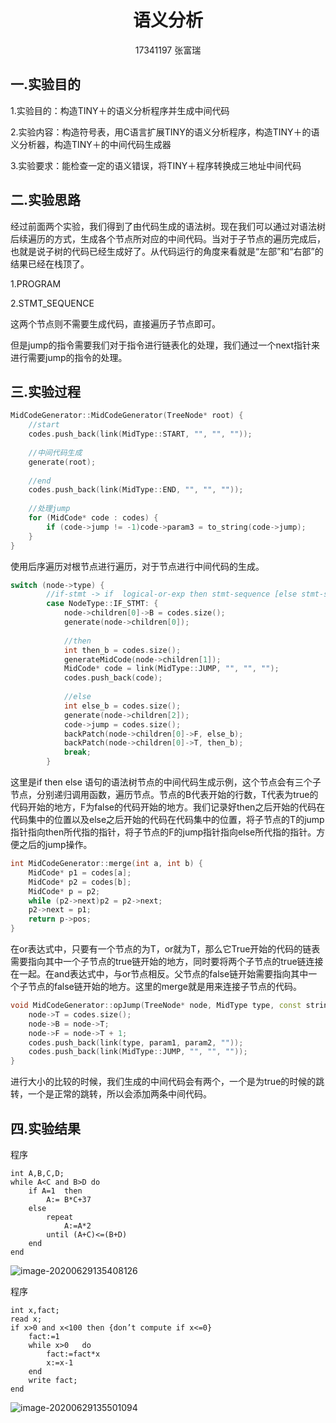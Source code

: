 # <center>语义分析</center>

<center>17341197   张富瑞</center>	

## 一.实验目的

1.实验目的：构造TINY＋的语义分析程序并生成中间代码

2.实验内容：构造符号表，用C语言扩展TINY的语义分析程序，构造TINY＋的语义分析器，构造TINY＋的中间代码生成器

3.实验要求：能检查一定的语义错误，将TINY＋程序转换成三地址中间代码



## 二.实验思路

经过前面两个实验，我们得到了由代码生成的语法树。现在我们可以通过对语法树后续遍历的方式，生成各个节点所对应的中间代码。当对于子节点的遍历完成后，也就是说子树的代码已经生成好了。从代码运行的角度来看就是“左部”和“右部”的结果已经在栈顶了。

1.PROGRAM

2.STMT_SEQUENCE

这两个节点则不需要生成代码，直接遍历子节点即可。

但是jump的指令需要我们对于指令进行链表化的处理，我们通过一个next指针来进行需要jump的指令的处理。



## 三.实验过程

```cpp
MidCodeGenerator::MidCodeGenerator(TreeNode* root) {
	//start 
    codes.push_back(link(MidType::START, "", "", ""));
    
	//中间代码生成 
	generate(root);
	
	//end 
    codes.push_back(link(MidType::END, "", "", ""));
    
    //处理jump 
    for (MidCode* code : codes) {
        if (code->jump != -1)code->param3 = to_string(code->jump);
    }
}
```

使用后序遍历对根节点进行遍历，对于节点进行中间代码的生成。



```cpp
switch (node->type) {
    	//if-stmt -> if  logical-or-exp then stmt-sequence [else stmt-sequence] end
        case NodeType::IF_STMT: {
            node->children[0]->B = codes.size();
            generate(node->children[0]);
            
            //then 
            int then_b = codes.size();
            generateMidCode(node->children[1]);
            MidCode* code = link(MidType::JUMP, "", "", "");
            codes.push_back(code);
            
            //else 
            int else_b = codes.size();
            generate(node->children[2]);
            code->jump = codes.size();
            backPatch(node->children[0]->F, else_b);
            backPatch(node->children[0]->T, then_b);
            break;
        }
```

这里是if then else 语句的语法树节点的中间代码生成示例，这个节点会有三个子节点，分别递归调用函数，遍历节点。节点的B代表开始的行数，T代表为true的代码开始的地方，F为false的代码开始的地方。我们记录好then之后开始的代码在代码集中的位置以及else之后开始的代码在代码集中的位置，将子节点的T的jump指针指向then所代指的指针，将子节点的F的jump指针指向else所代指的指针。方便之后的jump操作。



```cpp
int MidCodeGenerator::merge(int a, int b) {
    MidCode* p1 = codes[a];
	MidCode* p2 = codes[b];
    MidCode* p = p2;
    while (p2->next)p2 = p2->next;
    p2->next = p1;
    return p->pos;
}
```

在or表达式中，只要有一个节点的为T，or就为T，那么它True开始的代码的链表需要指向其中一个子节点的true链开始的地方，同时要将两个子节点的true链连接在一起。在and表达式中，与or节点相反。父节点的false链开始需要指向其中一个子节点的false链开始的地方。这里的merge就是用来连接子节点的代码。



```cpp
void MidCodeGenerator::opJump(TreeNode* node, MidType type, const string &param1, const string &param2) {
    node->T = codes.size();
    node->B = node->T;
    node->F = node->T + 1;
    codes.push_back(link(type, param1, param2, ""));
    codes.push_back(link(MidType::JUMP, "", "", ""));
}
```

进行大小的比较的时候，我们生成的中间代码会有两个，一个是为true的时候的跳转，一个是正常的跳转，所以会添加两条中间代码。



## 四.实验结果

程序

```tiny
int A,B,C,D;
while A<C and B>D do
	if A=1 	then
		A:= B*C+37
	else
		repeat
			A:=A*2
		until (A+C)<=(B+D)
	end
end
```

![image-20200629135408126](C:\Users\fuyu\AppData\Roaming\Typora\typora-user-images\image-20200629135408126.png)



程序

```tiny
int x,fact;
read x;
if x>0 and x<100 then {don’t compute if x<=0}
	fact:=1
	while x>0	do
		fact:=fact*x
		x:=x-1
	end
	write fact;
end
```

![image-20200629135501094](C:\Users\fuyu\AppData\Roaming\Typora\typora-user-images\image-20200629135501094.png)

